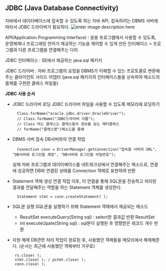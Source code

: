 ## JDBC (Java Database Connectivity)
자바에서 데이터베이스에 접속할 수 있도록 하는 자바 API, 접속하려는 DBMS 서버에 따라서 JDBC 드라이버가 필요하다.
![enter image description here](https://lh3.googleusercontent.com/t77uGoOSR-gs_rIB5Ltt3DwFxJccvdEXg8AeMPta-9KwjS0rGkSwkaAjiITAySQPJPMuzLGOooU)

API(Application Programming Interface) 
: 응용 프로그램에서 사용할 수 있도록, 운영체제나 프로그래밍 언어가 제공하는 기능을 제어할 수 있게 만든 인터페이스
= 프로그램과 다른 프로그램을 연결해주는 다리

JDBC 인터페이스
: SE에서 제공하는 java.sql 패키지

JDBC 드라이버
: 자바 프로그램의 요청을 DBMS가 이해할 수 있는 프로토콜로 변환해주는 클라이언트 사이드 어댑터
(java.sql 패키지의 인터페이스들을 상속하여 메소드의 몸체를 구현한 클래스 파일들)

**JDBC 사용 순서**
- JDBC 드라이버 로딩
JDBC 드라이버 파일을 사용할 수 있도록 메모리에 로딩하기

	    Class.forName("oracle.jdbc.driver.OracleDriver");
	    // Class.forName("JDBC드라이버 이름");
	    // Class 라는 클래스는 클래스들의 정보를 담는 메타클래스
	    // forName("클래스명")메소드를 통해 
	    
- DBMS 서버 접속
DB서버와의 연결 작업

	    Connection conn = DriverManager.getConnection("접속할 서버의 URL", "DB서버에 로그인할 계정", "DB서버에 로그인할 비밀번호");
	실제 자바 프로그램과 데이터베이스를 네트워크상에서 연결해주는 메소드로, 연결에 성공하면 DB와 연결된 상태를 Connection 객체로 표현하여 반환

- Statement 객체 생성
   연결 작업 이후, 이 연결을 통해 SQL문을 전송하고 처리된 결과를 전달해주는 역할을 하는 Statement 객체를 생성한다.
   

	    Statement stmt = conn.createStatement( );

- SQL문 실행
  SQL문을 실행하기 위해 Statement 객체에서 제공되는 메소드
  - ResultSet executeQuery(String sql) : select한 결과값 반환
    ResultSet
  - int executeUpate(String sql) : sql문이 실행된 후 영향받은 레코드 개수 반환
-  자원 해제
DB관련 처리 작업이 완료된 후, 사용했던 객체들을 메모리에서 해제해준다. (순서는 최근에 사용했던 객체부터 거꾸로)

	    rs.close( );
	    stmt.close( ); / pstmt.close( );
	    conn.close( );





<!--stackedit_data:
eyJoaXN0b3J5IjpbNTI0NjUzMjcyLDEwMjIxNTE0NzgsLTg3MD
g5MTU5OSwtMTU4OTMyNzE5NiwyMzg0NTI3MjUsMTgyNzQxMDkz
MywtMTg0MzY2MTA4NSwtMTM2MTU5NTgzOSwxNDc4NTUzNjI2LD
ExMTE2Nzk4NzYsODM3NDU0NTM2LDE1NjE2Njg1NjYsLTE2Nzgy
NDkwMzRdfQ==
-->